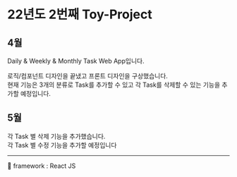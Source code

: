 # 22년도 2번째 Toy-Project
## 4월
Daily & Weekly & Monthly Task Web App입니다.<br />

로직/컴포넌트 디자인을 끝냈고 프론트 디자인을 구상했습니다.<br />
현재 기능은 3개의 분류로 Task를 추가할 수 있고 각 Task를 삭제할 수 있는 기능을 추가할 예정입니다.<br />
## 5월

각 Task 별 삭제 기능을 추가했습니다.<br />
각 Task 별 수정 기능을 추가할 예정입니다<br />

---
🚀 framework : React JS 
